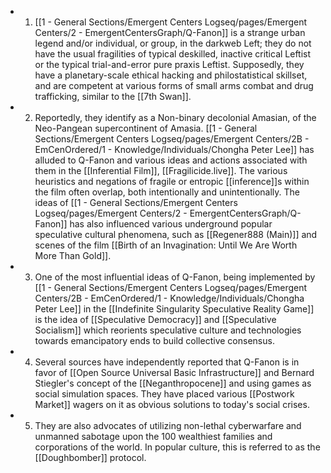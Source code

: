 - 1. [[1 - General Sections/Emergent Centers Logseq/pages/Emergent Centers/2 - EmergentCentersGraph/Q-Fanon]] is a strange urban legend and/or individual, or group, in the darkweb Left; they do not have the usual fragilities of typical deskilled, inactive critical Leftist or the typical trial-and-error pure praxis Leftist.  Supposedly, they have a planetary-scale ethical hacking and philostatistical skillset, and are competent at various forms of small arms combat and drug trafficking, similar to the [[7th Swan]].
- 2. Reportedly, they identify as a Non-binary decolonial Amasian, of the Neo-Pangean supercontinent of Amasia. [[1 - General Sections/Emergent Centers Logseq/pages/Emergent Centers/2B - EmCenOrdered/1 - Knowledge/Individuals/Chongha Peter Lee]] has alluded to Q-Fanon and various ideas and actions associated with them in the [[Inferential Film]], [[Fragilicide.live]]. The various heuristics and negations of fragile or entropic [[inference]]s within the film often overlap, both intentionally and unintentionally. The ideas of [[1 - General Sections/Emergent Centers Logseq/pages/Emergent Centers/2 - EmergentCentersGraph/Q-Fanon]] has also influenced various underground popular speculative cultural phenomena, such as [[Regener888 (Main)]] and scenes of the film [[Birth of an Invagination: Until We Are Worth More Than Gold]].
- 3. One of the most influential ideas of Q-Fanon, being implemented by [[1 - General Sections/Emergent Centers Logseq/pages/Emergent Centers/2B - EmCenOrdered/1 - Knowledge/Individuals/Chongha Peter Lee]] in the [[Indefinite Singularity Speculative Reality Game]] is the idea of [[Speculative Democracy]] and [[Speculative Socialism]] which reorients speculative culture and technologies towards emancipatory ends to build collective consensus.
- 4. Several sources have independently reported that Q-Fanon is in favor of [[Open Source Universal Basic Infrastructure]] and Bernard Stiegler's concept of the [[Neganthropocene]] and using games as social simulation spaces. They have placed various [[Postwork Market]] wagers on it as obvious solutions to today's social crises.
- 5. They are also advocates of utilizing non-lethal cyberwarfare and unmanned sabotage upon the 100 wealthiest families and corporations of the world. In popular culture, this is referred to as the [[Doughbomber]] protocol.